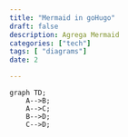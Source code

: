 ```yaml
---
title: "Mermaid in goHugo"
draft: false
description: Agrega Mermaid
categories: ["tech"]
tags: [ "diagrams"]
date: 2

---
```


```mermaid
graph TD;
    A-->B;
    A-->C;
    B-->D;
    C-->D;
```
